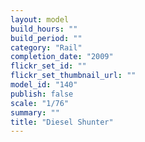 ```yaml
---
layout: model
build_hours: ""
build_period: ""
category: "Rail"
completion_date: "2009"
flickr_set_id: ""
flickr_set_thumbnail_url: ""
model_id: "140"
publish: false
scale: "1/76"
summary: ""
title: "Diesel Shunter"
---
```



